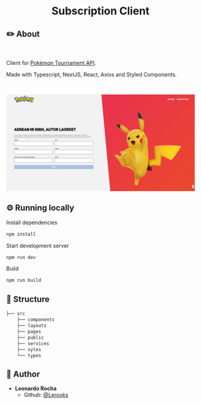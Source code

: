<h1 align="center"> Subscription Client </h1>

## ✏️ About

<br />

Client for [Pokémon Tournament API](https://github.com/Lerooks/subscription-api).

Made with Typescript, NextJS, React, Axios and Styled Components.

<br />

![HomePage of Pokémon Tournament](/docs/homepage.png)


## ⚙️ Running locally

Install dependencies

```bash
npm install
```

Start development server

```bash
npm run dev
```

Build

```bash
npm run build
```

## 📁 Structure

```
├── src
    ├── components
    ├── layouts
    ├── pages
    ├── public
    ├── services
    ├── syles
    └── types
```

## 👤 Author

- **Leonardo Rocha**
  - Github: [@Lerooks](https://github.com/Lerooks)
